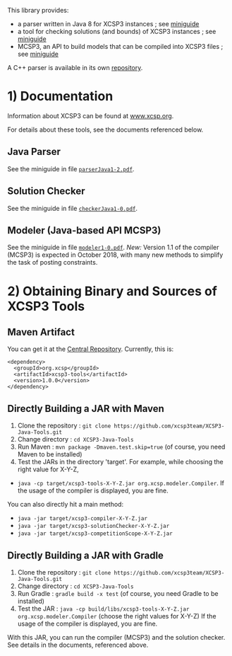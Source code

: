 This library provides:
  * a parser written in Java 8 for XCSP3 instances ; see [miniguide](doc/parserJava1-2.pdf)
  * a tool for checking solutions (and bounds) of XCSP3 instances ; see [miniguide](doc/checkerJava1-0.pdf) 
  * MCSP3, an API to build models that can be compiled into XCSP3 files ; see [miniguide](doc/modeler1-0.pdf)


A C++ parser is available in its own [repository](https://github.com/xcsp3team/XCSP3-CPP-Parser).

# 1) Documentation

Information about XCSP3 can be found at www.xcsp.org.

For details about these tools, see the documents referenced below. 

## Java Parser

See the miniguide in file [`parserJava1-2.pdf`](doc/parserJava1-2.pdf).

## Solution Checker

See the miniguide in file [`checkerJava1-0.pdf`](doc/checkerJava1-0.pdf).

## Modeler (Java-based API MCSP3)

See the miniguide in file [`modeler1-0.pdf`](doc/modeler1-0.pdf). 
*New:* Version 1.1 of the compiler (MCSP3) is expected in October 2018, with
 many new methods to simplify the task of posting constraints.

# 2) Obtaining Binary and Sources of XCSP3 Tools 

## Maven Artifact

You can get it at the [Central Repository](http://search.maven.org).
Currently, this is:

    <dependency>
      <groupId>org.xcsp</groupId>
      <artifactId>xcsp3-tools</artifactId>
      <version>1.0.0</version>
    </dependency>

## Directly Building a JAR with Maven

1. Clone the repository : `git clone https://github.com/xcsp3team/XCSP3-Java-Tools.git`
1. Change directory : `cd XCSP3-Java-Tools`
1. Run Maven : `mvn package -Dmaven.test.skip=true`  (of course, you need Maven to be installed)
1. Test the JARs in the directory 'target'. For example, while choosing the right value for X-Y-Z,
  - `java -cp target/xcsp3-tools-X-Y-Z.jar org.xcsp.modeler.Compiler`. If the usage of the compiler is displayed, you are fine. 
  
 You can also directly hit a main method:
  - `java -jar target/xcsp3-compiler-X-Y-Z.jar` 
  - `java -jar target/xcsp3-solutionChecker-X-Y-Z.jar` 
  - `java -jar target/xcsp3-competitionScope-X-Y-Z.jar` 

## Directly Building a JAR with Gradle

1. Clone the repository : `git clone https://github.com/xcsp3team/XCSP3-Java-Tools.git`
1. Change directory : `cd XCSP3-Java-Tools`
1. Run Gradle : `gradle build -x test`  (of course, you need Gradle to be installed)
1. Test the JAR : `java -cp build/libs/xcsp3-tools-X-Y-Z.jar org.xcsp.modeler.Compiler` (choose the right values for X-Y-Z)
If the usage of the compiler is displayed, you are fine. 

With this JAR, you can run the compiler (MCSP3) and the solution checker. 
See details in the documents, referenced above. 
  